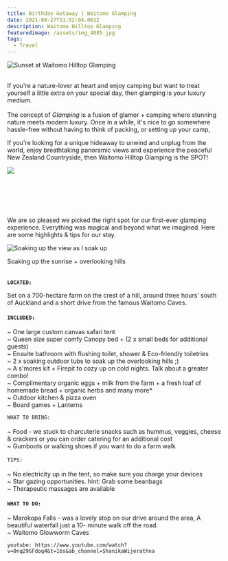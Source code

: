 ```yaml
---
title: Birthday Getaway | Waitomo Glamping
date: 2021-08-27T21:52:04.061Z
description: Waitomo Hilltop Glamping
featuredimage: /assets/img_4085.jpg
tags:
  - Travel
---
```

![Sunset at Waitomo Hilltop Glamping](/assets/dji_0147.jpg "Sunset at Waitomo Hilltop Glamping")

\
If you're a nature-lover at heart and enjoy camping but want to treat yourself a little extra on your special day, then glamping is your luxury medium.\
\
The concept of *Glamping* is a fusion of glamor + camping where stunning nature meets modern luxury. Once in a while, it's nice to go somewhere hassle-free without having to think of packing, or setting up your camp, 

If you're looking for a unique hideaway to unwind and unplug from the world, enjoy breathtaking panoramic views and experience the peaceful New Zealand Countryside, then Waitomo Hilltop Glamping is the SPOT! 

![](/assets/img_3958.jpg)

\
\
\
\
\
We are so pleased we picked the right spot for our first-ever glamping experience. Everything was magical and beyond what we imagined. Here are some highlights & tips for our stay. 

![Soaking up the view as I soak up](/assets/img_3934.jpg "Soaking up the view")

Soaking up the sunrise + overlooking hills \
\
\
**`LOCATED:`** 

Set on a 700-hectare farm on the crest of a hill, around three hours’ south of Auckland and a short drive from the famous Waitomo Caves. \
\
**`INCLUDED:`** \
\
~ One large custom canvas safari tent\
~ Queen size super comfy Canopy bed + (2 x small beds for additional guests)\
~ Ensuite bathroom with flushing toilet, shower & Eco-friendly toiletries\
~ 2 x soaking outdoor tubs to soak up the overlooking hills ;) \
~ A s'mores kit + Firepit to cozy up on cold nights. Talk about a greater combo! \
~ Complimentary organic eggs + milk from the farm + a fresh loaf of homemade bread + organic herbs and many more* \
~ Outdoor kitchen & pizza oven\
~ Board games + Lanterns 

`WHAT TO BRING:`\
\
~ Food - we stuck to charcuterie snacks such as hummus, veggies, cheese & crackers or you can order catering for an additional cost\
~ Gumboots or walking shoes if you want to do a farm walk\
\
`TIPS:`\
\
~ No electricity up in the tent, so make sure you charge your devices\
~ Star gazing opportunities. hint: Grab some beanbags \
~ Therapeutic massages are available \
\
**`WHAT TO DO:`** \
\
~ Marokopa Falls - was a lovely stop on our drive around the area, A beautiful waterfall just a 10- minute walk off the road.\
~ Waitomo Glowworm Caves

`youtube: https://www.youtube.com/watch?v=0nq29GFdoq4&t=16s&ab_channel=ShanikaWijerathna`